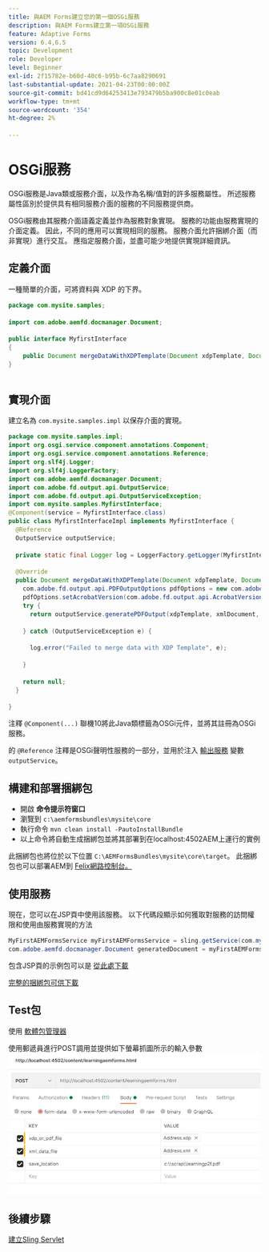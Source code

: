 ```yaml
---
title: 與AEM Forms建立您的第一個OSGi服務
description: 與AEM Forms建立第一項OSGi服務
feature: Adaptive Forms
version: 6.4,6.5
topic: Development
role: Developer
level: Beginner
exl-id: 2f15782e-b60d-40c6-b95b-6c7aa8290691
last-substantial-update: 2021-04-23T00:00:00Z
source-git-commit: bd41cd9d64253413e793479b5ba900c8e01c0eab
workflow-type: tm+mt
source-wordcount: '354'
ht-degree: 2%

---
```


# OSGi服務

OSGi服務是Java類或服務介面，以及作為名稱/值對的許多服務屬性。 所述服務屬性區別於提供具有相同服務介面的服務的不同服務提供商。

OSGi服務由其服務介面語義定義並作為服務對象實現。 服務的功能由服務實現的介面定義。 因此，不同的應用可以實現相同的服務。 服務介面允許捆綁介面（而非實現）進行交互。 應指定服務介面，並盡可能少地提供實現詳細資訊。

## 定義介面

一種簡單的介面，可將資料與 <span class="x x-first x-last">XDP</span> 的下界。

```java
package com.mysite.samples;

import com.adobe.aemfd.docmanager.Document;

public interface MyfirstInterface
{
    public Document mergeDataWithXDPTemplate(Document xdpTemplate, Document xmlDocument);
}
 
```

## 實現介面

建立名為 `com.mysite.samples.impl` 以保存介面的實現。

```java
package com.mysite.samples.impl;
import org.osgi.service.component.annotations.Component;
import org.osgi.service.component.annotations.Reference;
import org.slf4j.Logger;
import org.slf4j.LoggerFactory;
import com.adobe.aemfd.docmanager.Document;
import com.adobe.fd.output.api.OutputService;
import com.adobe.fd.output.api.OutputServiceException;
import com.mysite.samples.MyfirstInterface;
@Component(service = MyfirstInterface.class)
public class MyfirstInterfaceImpl implements MyfirstInterface {
  @Reference
  OutputService outputService;

  private static final Logger log = LoggerFactory.getLogger(MyfirstInterfaceImpl.class);

  @Override
  public Document mergeDataWithXDPTemplate(Document xdpTemplate, Document xmlDocument) {
    com.adobe.fd.output.api.PDFOutputOptions pdfOptions = new com.adobe.fd.output.api.PDFOutputOptions();
    pdfOptions.setAcrobatVersion(com.adobe.fd.output.api.AcrobatVersion.Acrobat_11);
    try {
      return outputService.generatePDFOutput(xdpTemplate, xmlDocument, pdfOptions);

    } catch (OutputServiceException e) {

      log.error("Failed to merge data with XDP Template", e);

    }

    return null;
  }

}
```

注釋 `@Component(...)` 聯機10將此Java類標籤為OSGi元件，並將其註冊為OSGi服務。

的 `@Reference` 注釋是OSGi聲明性服務的一部分，並用於注入 [輸出服務](https://helpx.adobe.com/experience-manager/6-5/forms/javadocs/index.html?com/adobe/fd/output/api/OutputService.html) 變數 `outputService`。


## 構建和部署捆綁包

* 開啟 **命令提示符窗口**
* 瀏覽到 `c:\aemformsbundles\mysite\core`
* 執行命令 `mvn clean install -PautoInstallBundle`
* 以上命令將自動生成捆綁包並將其部署到在localhost:4502AEM上運行的實例

此捆綁包也將位於以下位置 `C:\AEMFormsBundles\mysite\core\target`。 此捆綁包也可以部署AEM到 [Felix網路控制台。](http://localhost:4502/system/console/bundles)

## 使用服務

現在，您可以在JSP頁中使用該服務。 以下代碼段顯示如何獲取對服務的訪問權限和使用由服務實現的方法

```java
MyFirstAEMFormsService myFirstAEMFormsService = sling.getService(com.mysite.samples.MyFirstAEMFormsService.class);
com.adobe.aemfd.docmanager.Document generatedDocument = myFirstAEMFormsService.mergeDataWithXDPTemplate(xdp_or_pdf_template,xmlDocument);
```

包含JSP頁的示例包可以是 [從此處下載](assets/learning_aem_forms.zip)

[完整的捆綁包可供下載](assets/mysite.core-1.0.0-SNAPSHOT.jar)

## Test包

使用 [軟體包管理器](http://localhost:4502/crx/packmgr/index.jsp)

使用郵遞員進行POST調用並提供如下螢幕抓圖所示的輸入參數
![郵差](assets/test-service-postman.JPG)

## 後續步驟

[建立Sling Servlet](./create-servlet.md)

